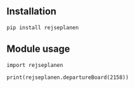 ## Installation

```pip install rejseplanen```

## Module usage

```
import rejseplanen

print(rejseplanen.departureBoard(2158))
```